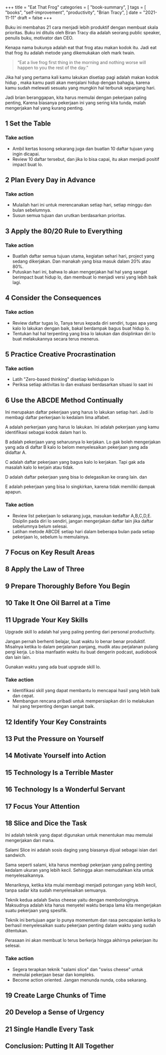 +++
title = "Eat That Frog"
categories = [
    "book-summary",
]
tags = [
    "books",
    "self-improvement",
    "productivity",
    "Brian Tracy",
]
date = "2021-11-11"
draft = false
+++

Buku ini membahas 21 cara menjadi lebih produktif dengan membuat skala prioritas. 
Buku ini ditulis oleh Biran Tracy dia adalah seorang public speaker, penulis buku, motivator dan CEO.

Kenapa nama bukunya adalah eat that frog atau makan kodok itu. 
Jadi eat that frog itu adalah metode yang dikemukakan oleh mark twain. 

> “Eat a live frog first thing in the morning and nothing worse will happen to you the rest of the day.”

Jika hal yang pertama kali kamu lakukan disetiap pagi adalah makan kodok hidup , 
maka kamu pasti akan menjalani hidup dengan bahagia, 
karena kamu sudah melewati sesuatu yang mungkin hal terburuk sepanjang hari.

Jadi brian beranggapan, kita harus memulai dengan pekerjaan paling penting, Karena biasanya pekerjaan ini yang sering kita tunda, malah mengerjakan hal yang kurang penting.

## 1 Set the Table

### Take action

- Ambil kertas kosong sekarang juga dan buatlan 10 daftar tujuan yang ingin dicapai.
- Review 10 daftar tersebut, dan jika lo bisa capai, itu akan menjadi positif impact buat lo.

## 2 Plan Every Day in Advance

### Take action

- Mulailah hari ini untuk merencanakan setiap hari, setiap minggu dan bulan sebelumnya.
- Susun semua tujuan dan urutkan berdasarkan prioritas.

## 3 Apply the 80/20 Rule to Everything

### Take action

- Buatlah daftar semua tujuan utama, kegiatan sehari hari, project yang sedang dikerjakan. Dan manakah yang bisa masuk dalam 20% atau 80%.
- Putuskan hari ini, bahwa lo akan mengerjakan hal hal yang sangat berimpact buat hidup lo, dan membuat lo menjadi versi yang lebih baik lagi.

## 4 Consider the Consequences

### Take action

- Review daftar tugas lo, Tanya terus kepada diri sendiri, tugas apa yang kalo lo lakukan dengan baik, bakal berdampak bagus buat hidup lo.
- Tentukan hal hal terpenting yang bisa lo lakukan dan disiplinkan diri lo buat melakukannya secara terus menerus.

## 5 Practice Creative Procrastination

### Take action

- Latih "Zero-based thinking" disetiap kehidupan lo
- Periksa setiap aktivitas lo dan evaluasi berdasarkan situasi lo saat ini
## 6 Use the ABCDE Method Continually

Ini merupakan daftar pekerjaan yang harus lo lakukan setiap hari.
Jadi lo membagi daftar perkerjaan lo kedalam lima alfabet.

A adalah perkerjaan yang harus lo lakukan. Ini adalah pekerjaan yang kamu identifikasi sebagai kodok dalam hari lo.

B adalah pekerjaan yang seharusnya lo kerjakan. Lo gak boleh mengerjakan yang ada di daftar B kalo lo belom menyelesaikan pekerjaan yang ada didaftar A.

C adalah daftar pekerjaan yang bagus kalo lo kerjakan. Tapi gak ada masalah kalo lo kerjain atau tidak.

D adalah daftar pekerjaan yang bisa lo delegasikan ke orang lain. dan

E adalah pekerjaan yang bisa lo singkirkan, karena tidak memiliki dampak apapun.

### Take action

- Review list pekerjaan lo sekarang juga, masukan kedaftar A,B,C,D,E. Disiplin pada diri lo sendiri, jangan mengerjakan daftar lain jika daftar sebelumnya belum selesai.
- Latihan metode ABCDE setiap hari dalam beberapa bulan pada setiap pekerjaan lo, sebelum lu memulainya. 

## 7 Focus on Key Result Areas
## 8 Apply the Law of Three
## 9 Prepare Thoroughly Before You Begin
## 10 Take It One Oil Barrel at a Time
## 11 Upgrade Your Key Skills

Upgrade skill lo adalah hal yang paling penting dari personal productivity.

Jangan pernah berhenti belajar, buat waktu lo benar benar produktif.
Misalnya ketika lo dalam perjalanan panjang, mudik atau perjalanan pulang pergi kerja.
Lo bisa manfaatin waktu itu buat dengerin podcast, audiobook dan lain lain.

Gunakan waktu yang ada buat upgrade skill lo.

### Take action

- Identifikasi skill yang dapat membantu lo mencapai hasil yang lebih baik dan cepat.
- Membangun rencana pribadi untuk mempersiapkan diri lo melakukan hal yang terpenting dengan sangat baik.

## 12 Identify Your Key Constraints
## 13 Put the Pressure on Yourself
## 14 Motivate Yourself into Action
## 15 Technology Is a Terrible Master
## 16 Technology Is a Wonderful Servant
## 17 Focus Your Attention
## 18 Slice and Dice the Task

Ini adalah teknik yang dapat digunakan untuk menentukan mau memulai mengerjakan dari mana.

Salami Slice ini adalah sosis daging yang biasanya dijual sebagai isian dari sandwich. 

Sama seperti salami, kita harus membagi pekerjaan yang paling penting kedalam ukuran yang lebih kecil. Sehingga akan memudahkan kita untuk menyelesaikannya. 

Menariknya, ketika kita mulai membagi menjadi potongan yang lebih kecil, tanpa sadar kita sudah menyelesaikan semuanya.

Teknik kedua adalah Swiss cheese yaitu dengan membolonginya. Maksudnya adalah kita harus menyetel waktu berapa lama kita mengerjakan suatu pekerjaan yang spesifik. 

Teknik ini bertujuan agar lo punya momentum dan rasa pencapaian ketika lo berhasil menyelesaikan suatu pekerjaan penting dalam waktu yang sudah ditentukan. 

Perasaan ini akan membuat lo terus berkerja hingga akhirnya pekerjaan itu selesai.

### Take action

- Segera terapkan teknik "salami slice" dan "swiss cheese" untuk memulai pekerjaan besar dan kompleks.
- Become action oriented. Jangan menunda nunda, coba sekarang.

## 19 Create Large Chunks of Time
## 20 Develop a Sense of Urgency
## 21 Single Handle Every Task
## Conclusion: Putting It All Together